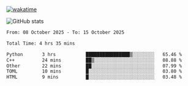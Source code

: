 [![wakatime](https://wakatime.com/badge/user/ef685785-b2de-4416-b5c6-df540c453238.svg)](https://wakatime.com/@ef685785-b2de-4416-b5c6-df540c453238)

![GitHub stats](https://github-readme-stats.vercel.app/api?username=songhahaha66)
<!--START_SECTION:waka-->

```txt
From: 08 October 2025 - To: 15 October 2025

Total Time: 4 hrs 35 mins

Python       3 hrs           ████████████████▒░░░░░░░░   65.46 %
C++          24 mins         ██▒░░░░░░░░░░░░░░░░░░░░░░   08.88 %
Other        22 mins         ██░░░░░░░░░░░░░░░░░░░░░░░   07.99 %
TOML         10 mins         █░░░░░░░░░░░░░░░░░░░░░░░░   03.80 %
HTML         9 mins          █░░░░░░░░░░░░░░░░░░░░░░░░   03.48 %
```

<!--END_SECTION:waka-->
